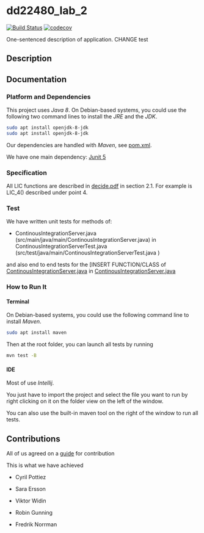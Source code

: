 # dd22480_lab_2

[![Build Status](https://travis-ci.org/Cpptz/dd22480_lab_2.svg?branch=master)](https://travis-ci.org/Cpptz/dd22480_lab_2)
[![codecov](https://codecov.io/gh/Cpptz/dd22480_lab_2/branch/master/graph/badge.svg)](https://codecov.io/gh/Cpptz/dd22480_lab_2)


One-sentenced description of application.
CHANGE
test

## Description


## Documentation
### Platform and Dependencies
This project uses *Java 8*.
On Debian-based systems, you could use the following two command lines to install the *JRE* and the *JDK*.
```bash
sudo apt install openjdk-8-jdk
sudo apt install openjdk-8-jdk
```
Our dependencies are handled with *Maven*, see [pom.xml](pom.xml). 


We have one main dependency: [Junit 5](https://junit.org/junit5/) 

### Specification
All LIC functions are described in [decide.pdf](decide.pdf) in section 2.1. For example is LIC_4() described under point 4.

### Test
We have written unit tests for methods of:
* ContinousIntegrationServer.java (src/main/java/main/ContinousIntegrationServer.java) in ContinousIntegrationServerTest.java  (src/test/java/main/ContinousIntegrationServerTest.java )

and also end to end tests for the [INSERT FUNCTION/CLASS of [ContinousIntegrationServer.java](src/main/java/main/ContinousIntegrationServer.java) 
in [ContinousIntegrationServer.java](src/test/java/main/ContinousIntegrationServer.java ) 

### How to Run It
#### Terminal
On Debian-based systems, you could use the following  command line to install *Maven*.
```bash
sudo apt install maven
```
Then at the root folder, you can launch all tests by running
```bash
mvn test -B
```

#### IDE
Most of use *Intellij*.  

You just have to import the project and select the file you want to run by right clicking 
on it on the folder view on the left of the window.

You can also use the built-in maven tool on the right of the window to run all tests.

## Contributions

All of us agreed on a [guide](CONTRIBUTING.md) for contribution

This is what we have achieved 
* Cyril Pottiez


* Sara Ersson
	
	
* Viktor Widin


* Robin Gunning
    
    
* Fredrik Norrman

